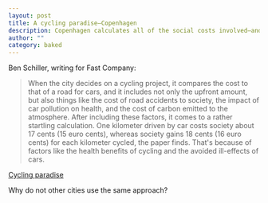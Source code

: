 ```yaml
---
layout: post
title: A cycling paradise—Copenhagen
description: Copenhagen calculates all of the social costs involved—and bikes win out...
author: ""
category: baked
---
```

Ben Schiller, writing for Fast Company:
> When the city decides on a cycling project, it compares the cost to that of a road for cars, and it includes not only the upfront amount, but also things like the cost of road accidents to society, the impact of car pollution on health, and the cost of carbon emitted to the atmosphere. After including these factors, it comes to a rather startling calculation. One kilometer driven by car costs society about 17 cents (15 euro cents), whereas society gains 18 cents (16 euro cents) for each kilometer cycled, the paper finds. That&#39;s because of factors like the health benefits of cycling and the avoided ill-effects of cars.

[Cycling paradise](http://www.fastcoexist.com/3046345/how-copenhagen-became-a-cycling-paradise-by-considering-the-full-cost-of-cars?utm_source=facebook)

Why do not other cities use the same approach?
